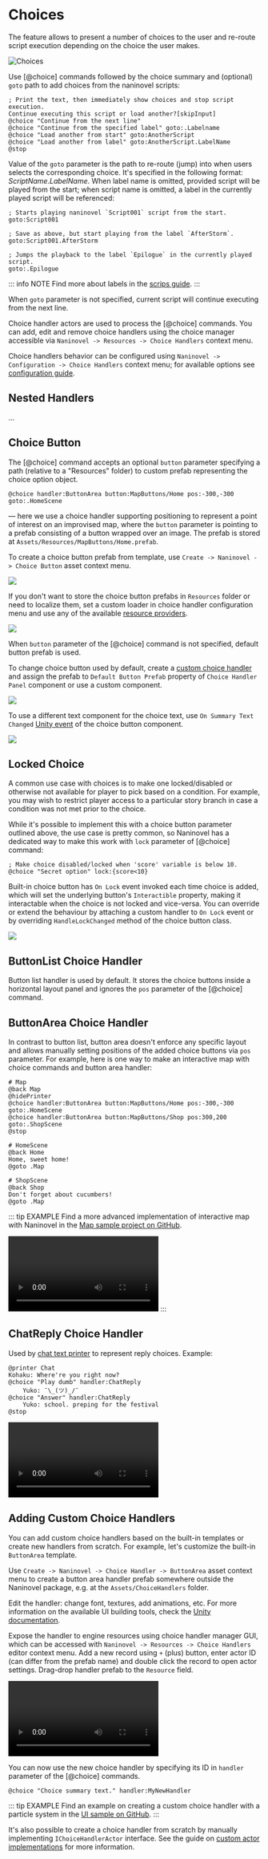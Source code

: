 # Choices

The feature allows to present a number of choices to the user and re-route script execution depending on the choice the user makes.

![Choices](https://i.gyazo.com/023502e43b35caa706c88fd9ab32003d.png)

Use [@choice] commands followed by the choice summary and (optional) `goto` path to add choices from the naninovel scripts:

```nani
; Print the text, then immediately show choices and stop script execution.
Continue executing this script or load another?[skipInput]
@choice "Continue from the next line"
@choice "Continue from the specified label" goto:.Labelname
@choice "Load another from start" goto:AnotherScript
@choice "Load another from label" goto:AnotherScript.LabelName
@stop
```

Value of the `goto` parameter is the path to re-route (jump) into when users selects the corresponding choice. It's specified in the following format: *ScriptName*.*LabelName*. When label name is omitted, provided script will be played from the start; when script name is omitted, a label in the currently played script will be referenced:

```nani
; Starts playing naninovel `Script001` script from the start.
goto:Script001

; Save as above, but start playing from the label `AfterStorm`.
goto:Script001.AfterStorm

; Jumps the playback to the label `Epilogue` in the currently played script.
goto:.Epilogue
```

::: info NOTE
Find more about labels in the [scrips guide](/guide/naninovel-scripts#label-lines).
:::

When `goto` parameter is not specified, current script will continue executing from the next line.

Choice handler actors are used to process the [@choice] commands. You can add, edit and remove choice handlers using the choice manager accessible via `Naninovel -> Resources -> Choice Handlers` context menu.

Choice handlers behavior can be configured using `Naninovel -> Configuration -> Choice Handlers` context menu; for available options see [configuration guide](/guide/configuration#choice-handlers).

## Nested Handlers

...

## Choice Button

The [@choice] command accepts an optional `button` parameter specifying a path (relative to a "Resources" folder) to custom prefab representing the choice option object.

```nani
@choice handler:ButtonArea button:MapButtons/Home pos:-300,-300 goto:.HomeScene
```
— here we use a choice handler supporting positioning to represent a point of interest on an improvised map, where the `button` parameter is pointing to a prefab consisting of a button wrapped over an image. The prefab is stored at `Assets/Resources/MapButtons/Home.prefab`.

To create a choice button prefab from template, use `Create -> Naninovel -> Choice Button` asset context menu.

![](https://i.gyazo.com/c2bd4abaa0275f7cdd37c56fd2ff0dec.png)

If you don't want to store the choice button prefabs in `Resources` folder or need to localize them, set a custom loader in choice handler configuration menu and use any of the available [resource providers](/guide/resource-providers).

![](https://i.gyazo.com/9b50d543b5a6843b13b415c3c2ae9641.png)

When `button` parameter of the [@choice] command is not specified, default button prefab is used.

To change choice button used by default, create a [custom choice handler](/guide/choices#adding-custom-choice-handlers) and assign the prefab to `Default Button Prefab` property of `Choice Handler Panel` component or use a custom component.

![](https://i.gyazo.com/0972b2725ed043d050804d3833a83b73.png)

To use a different text component for the choice text, use `On Summary Text Changed` [Unity event](https://docs.unity3d.com/Manual/UnityEvents) of the choice button component.

![](https://i.gyazo.com/8810c51b336bfd653efcde591fe1c41f.png)

## Locked Choice

A common use case with choices is to make one locked/disabled or otherwise not available for player to pick based on a condition. For example, you may wish to restrict player access to a particular story branch in case a condition was not met prior to the choice.

While it's possible to implement this with a choice button parameter outlined above, the use case is pretty common, so Naninovel has a dedicated way to make this work with `lock` parameter of [@choice] command:

```nani
; Make choice disabled/locked when 'score' variable is below 10.
@choice "Secret option" lock:{score<10}
```

Built-in choice button has `On Lock` event invoked each time choice is added, which will set the underlying button's `Interactible` property, making it interactable when the choice is not locked and vice-versa. You can override or extend the behaviour by attaching a custom handler to `On Lock` event or by overriding `HandleLockChanged` method of the choice button class.

![](https://i.gyazo.com/ec5ef74ec9af1aa46a18d89bd34d866f.png)

## ButtonList Choice Handler
Button list handler is used by default. It stores the choice buttons inside a horizontal layout panel and ignores the `pos` parameter of the [@choice] command.

## ButtonArea Choice Handler
In contrast to button list, button area doesn't enforce any specific layout and allows manually setting positions of the added choice buttons via `pos` parameter. For example, here is one way to make an interactive map with choice commands and button area handler:

```nani
# Map
@back Map
@hidePrinter
@choice handler:ButtonArea button:MapButtons/Home pos:-300,-300 goto:.HomeScene
@choice handler:ButtonArea button:MapButtons/Shop pos:300,200 goto:.ShopScene
@stop

# HomeScene
@back Home
Home, sweet home!
@goto .Map

# ShopScene
@back Shop
Don't forget about cucumbers!
@goto .Map
```

::: tip EXAMPLE
Find a more advanced implementation of interactive map with Naninovel in the [Map sample project on GitHub](https://github.com/naninovel/samples/tree/main/unity/map).

![](https://i.gyazo.com/4987b1c53cd275f3fa56b533f53f3d8c.mp4)
:::

## ChatReply Choice Handler

Used by [chat text printer](/guide/text-printers#chat-printer) to represent reply choices. Example:

```nani
@printer Chat
Kohaku: Where're you right now?
@choice "Play dumb" handler:ChatReply
    Yuko: ¯\_(ツ)_/¯
@choice "Answer" handler:ChatReply
    Yuko: school. preping for the festival
@stop
```

![](https://i.gyazo.com/338f8519b3a1656059a407fe0232b376.mp4)

## Adding Custom Choice Handlers

You can add custom choice handlers based on the built-in templates or create new handlers from scratch. For example, let's customize the built-in `ButtonArea` template.

Use `Create -> Naninovel -> Choice Handler -> ButtonArea` asset context menu to create a button area handler prefab somewhere outside the Naninovel package, e.g. at the `Assets/ChoiceHandlers` folder.

Edit the handler: change font, textures, add animations, etc. For more information on the available UI building tools, check the [Unity documentation](https://docs.unity3d.com/Packages/com.unity.ugui@latest).

Expose the handler to engine resources using choice handler manager GUI, which can be accessed with `Naninovel -> Resources -> Choice Handlers` editor context menu. Add a new record using `+` (plus) button, enter actor ID (can differ from the prefab name) and double click the record to open actor settings. Drag-drop handler prefab to the `Resource` field.

![](https://i.gyazo.com/cb3a0ff7f22b22cec6546acb388719fc.mp4)

You can now use the new choice handler by specifying its ID in `handler` parameter of the [@choice] commands.

```nani
@choice "Choice summary text." handler:MyNewHandler
```

::: tip EXAMPLE
Find an example on creating a custom choice handler with a particle system in the [UI sample on GitHub](https://github.com/naninovel/samples/tree/main/unity/ui).
:::

It's also possible to create a choice handler from scratch by manually implementing `IChoiceHandlerActor` interface. See the guide on [custom actor implementations](/guide/custom-actor-implementations) for more information.
